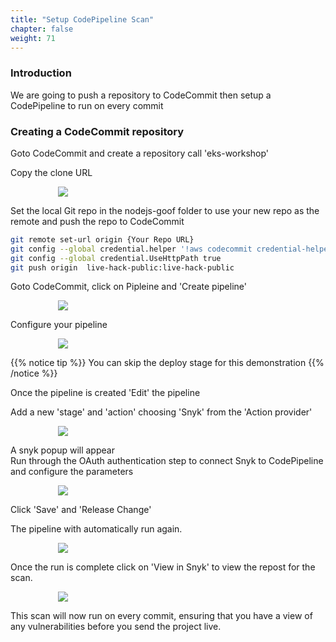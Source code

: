 ```yaml
---
title: "Setup CodePipeline Scan"
chapter: false
weight: 71
---
```


### Introduction

We are going to push a repository to CodeCommit then setup a CodePipeline to run on every commit

### Creating a CodeCommit repository

Goto CodeCommit and create a repository call 'eks-workshop'

Copy the clone URL

<div style="padding-left: 15%;padding-right: 15%">
  <img src="/images/codepipline-1.jpg" />
</div>


Set the local Git repo in the nodejs-goof folder to use your new repo as the remote and push the repo to CodeCommit
 
```bash
git remote set-url origin {Your Repo URL}
git config --global credential.helper '!aws codecommit credential-helper $@'
git config --global credential.UseHttpPath true
git push origin  live-hack-public:live-hack-public
```

Goto CodeCommit, click on Pipleine and 'Create pipeline'

<div style="padding-left: 15%;padding-right: 15%">
  <img src="/images/codepipline-2.jpg" />
</div>


Configure your pipeline

<div style="padding-left: 15%;padding-right: 15%">
  <img src="/images/codepipline-3.jpg" />
</div>

{{% notice tip %}}
You can skip the deploy stage for this demonstration
{{% /notice %}}


Once the pipeline is created 'Edit' the pipeline

Add a new 'stage' and 'action' choosing 'Snyk' from the 'Action provider'

<div style="padding-left: 15%;padding-right: 15%">
  <img src="/images/codepipline-4.jpg" />
</div>

A snyk popup will appear <br />
Run through the OAuth authentication step to connect Snyk to CodePipeline and configure the parameters

<div style="padding-left: 15%;padding-right: 15%">
  <img src="/images/snyk_connect.jpg" />
</div>


 
Click 'Save' and 'Release Change'

The pipeline with automatically run again.

<div style="padding-left: 15%;padding-right: 15%">
  <img src="/images/codepipline-5.jpg" />
</div>

Once the run is complete click on 'View in Snyk' to view the repost for the scan.

<div style="padding-left: 15%;padding-right: 15%">
  <img src="/images/codepipline-6.jpg" />
</div>

This scan will now run on every commit, ensuring that you have a view of any vulnerabilities before you send the project live.



